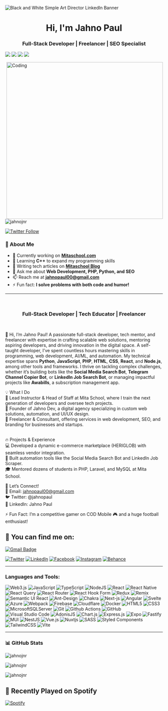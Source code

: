 ![Black and White Simple Art Director LinkedIn Banner](https://github.com/user-attachments/assets/722ae5f1-17e1-4650-a882-01155053bba0)

<h1 align="center">Hi, I'm Jahno Paul</h1>
<h3 align="center">Full-Stack Developer | Freelancer | SEO Specialist</h3>
<p>
    <a href="https://github.com/Jahnojnr"><img src="https://img.shields.io/badge/status-updating-brightgreen.svg"></a>
   <a href="https://github.com/Jahnojnr/graphs/contributors"><img src="https://img.shields.io/github/contributors/Jahnojnr/Jahnojnr?color=blue"></a>
<a href="https://github.com/Jahnojnr/stargazers"><img src="https://img.shields.io/github/stars/Jahnojnr/Jahnojnr.svg?logo=github"></a>
   <a href="https://github.com/Jahnojnr/network/members"><img src="https://img.shields.io/github/forks/Jahnojnr/Jahnojnr.svg?color=blue&logo=github"></a>
   
</p>

<img align="right" alt="Coding" width="500" src="https://cdn.dribbble.com/users/4382412/screenshots/15633275/media/085a014ebebde73e5cd510c93941f49a.gif">

<p align="left"> <img src="https://komarev.com/ghpvc/?username=jahnojnr&label=Profile%20views&color=0e75b6&style=flat" alt="jahnojnr" /> </p>

<p align="left">
  <a href="https://twitter.com/jahnopaul" target="_blank">
    <img src="https://img.shields.io/twitter/follow/jahnopaul?logo=twitter&style=for-the-badge" alt="Twitter Follow" />
  </a>
</p>

### 🚀 About Me  
- 🔭 Currently working on **[Mitaschool.com](https://mitaschool.com/)**  
- 🌱 Learning **C++** to expand my programming skills  
- 📝 Writing tech articles on **[Mitaschool Blog](https://mitaschool.com/blog/)**  
- 💬 Ask me about **Web Development, PHP, Python, and SEO**  
- 📫 Reach me at **jahnopaul00@gmail.com**  
- ⚡ Fun fact: **I solve problems with both code and humor!**  

---
<br/>

<h3 align="center">Full-Stack Developer | Tech Educator | Freelancer</h3>
<br/>

🚀 Hi, I’m Jahno Paul! A passionate full-stack developer, tech mentor, and freelancer with expertise in crafting scalable web solutions, mentoring aspiring developers, and driving innovation in the digital space. A self-taught developer, I’ve spent countless hours mastering skills in programming, web development, AI/ML, and automation. My technical expertise spans **Python**, **JavaScript**, **PHP**, **HTML**, **CSS**, **React**, and **Node.js**, among other tools and frameworks. I thrive on tackling complex challenges, whether it’s building bots like the **Social Media Search Bot**, **Telegram Channel Copier Bot**, or **LinkedIn Job Search Bot**, or managing impactful projects like **Awabills**, a subscription management app. 
<br>

💡 What I Do
<br>
🔹 Lead Instructor & Head of Staff at Mita School, where I train the next generation of developers and oversee tech projects.<br>
🔹 Founder of Jahno Dev, a digital agency specializing in custom web solutions, automation, and UI/UX design.<br>
🔹 Freelancer & Consultant, offering services in web development, SEO, and branding for businesses and startups.<br>
<br>

🔥 Projects & Experience
<br>
💻 Developed a dynamic e-commerce marketplace (HERIGLOB) with seamless vendor integration.<br>
🤖 Built automation tools like the Social Media Search Bot and LinkedIn Job Scraper.<br>
🎓 Mentored dozens of students in PHP, Laravel, and MySQL at Mita School.<br>

💬 Let’s Connect!
<br>
📩 Email: jahnopaul00@gmail.com<br>
🐦 Twitter: @jahnopaul<br>
💼 LinkedIn: Jahno Paul<br>

⚡ Fun Fact: I’m a competitive gamer on COD Mobile 🎮 and a huge football enthusiast!




## 🔎 You can find me on:
<a href="mailto:jahnopaul00@gmail.com">
  <img src="https://img.shields.io/badge/Gmail-D14836?style=for-the-badge&logo=gmail&logoColor=white" alt="Gmail Badge"/></a>
  
[![Twitter](https://img.shields.io/badge/Twitter-%231DA1F2.svg?&style=for-the-badge&logo=X&logoColor=white)](https://twitter.com/jahnopaul)
[![LinkedIn](https://img.shields.io/badge/LinkedIn-%230077B5.svg?&style=for-the-badge&logo=linkedin&logoColor=white)](https://linkedin.com/in/jahnopaul)
[![Facebook](https://img.shields.io/badge/Facebook-%231877F2.svg?&style=for-the-badge&logo=facebook&logoColor=white)](https://fb.com/jahnodev)
[![Instagram](https://img.shields.io/badge/Instagram-E4405F?style=for-the-badge&logo=instagram&logoColor=white)](https://instagram.com/jahnopaul)
[![Behance](https://img.shields.io/badge/Behance-1769FF?style=for-the-badge&logo=behance&logoColor=white)](https://www.behance.net/jahnopaul)

--- 
<h3 align="left">Languages and Tools:</h3>

![Web3.js](https://img.shields.io/badge/web3.js-F16822?style=for-the-badge&logo=web3.js&logoColor=white)
![JavaScript](https://img.shields.io/badge/javascript-%23323330.svg?style=for-the-badge&logo=javascript&logoColor=%23F7DF1E)
![TypeScript](https://img.shields.io/badge/-TypeScript-007ACC?style=for-the-badge&logo=typescript&logoColor=white)
![NodeJS](https://img.shields.io/badge/node.js-6DA55F?style=for-the-badge&logo=node.js&logoColor=white)
![React](https://img.shields.io/badge/react-%2320232a.svg?style=for-the-badge&logo=react&logoColor=%2361DAFB)
![React Native](https://img.shields.io/badge/react_native-%2320232a.svg?style=for-the-badge&logo=react&logoColor=%2361DAFB)
![React Query](https://img.shields.io/badge/-React%20Query-FF4154?style=for-the-badge&logo=react%20query&logoColor=white)
![React Router](https://img.shields.io/badge/React_Router-CA4245?style=for-the-badge&logo=react-router&logoColor=white)
![React Hook Form](https://img.shields.io/badge/React%20Hook%20Form-%23EC5990.svg?style=for-the-badge&logo=reacthookform&logoColor=white)
![Redux](https://img.shields.io/badge/redux-%23593d88.svg?style=for-the-badge&logo=redux&logoColor=white)
![Remix](https://img.shields.io/badge/remix-%23000.svg?style=for-the-badge&logo=remix&logoColor=white)
![Semantic UI React](https://img.shields.io/badge/Semantic%20UI%20React-%2335BDB2.svg?style=for-the-badge&logo=SemanticUIReact&logoColor=white)
![Ant-Design](https://img.shields.io/badge/-AntDesign-%230170FE?style=for-the-badge&logo=ant-design&logoColor=white)
![Chakra](https://img.shields.io/badge/chakra-%234ED1C5.svg?style=for-the-badge&logo=chakraui&logoColor=white)
![Next-js](https://img.shields.io/badge/Next-black?style=for-the-badge&logo=next.js&logoColor=white)
![Angular](https://img.shields.io/badge/angular-%23DD0031.svg?style=for-the-badge&logo=angular&logoColor=white)
![Svelte](https://img.shields.io/badge/svelte-%23f1413d.svg?style=for-the-badge&logo=svelte&logoColor=white)
![Azure](https://img.shields.io/badge/azure-%230072C6.svg?style=for-the-badge&logo=azure-devops&logoColor=white)
![Webpack](https://img.shields.io/badge/-Webpack-8DD6F9?style=for-the-badge&logo=webpack&logoColor=white)
![Firebase](https://img.shields.io/badge/firebase-%23039BE5.svg?style=for-the-badge&logo=firebase)
![Cloudflare](https://img.shields.io/badge/Cloudflare-F38020?style=for-the-badge&logo=Cloudflare&logoColor=white)
![Docker](https://img.shields.io/badge/-Docker-46a2f1?style=for-the-badge&logo=docker&logoColor=white)
![HTML5](https://img.shields.io/badge/-HTML5-E34F26?style=for-the-badge&logo=html5&logoColor=white)
![CSS3](https://img.shields.io/badge/css3-%231572B6.svg?style=for-the-badge&logo=css3&logoColor=white)
![MicrosoftSQLServer](https://img.shields.io/badge/Microsoft%20SQL%20Sever-CC2927?style=for-the-badge&logo=microsoft%20sql%20server&logoColor=white)
![Git](https://img.shields.io/badge/-Git-F05032?style=for-the-badge&logo=git&logoColor=white)
![Github Actions](https://img.shields.io/badge/-Github_Actions-2088FF?style=for-the-badge&logo=github-actions&logoColor=white)
![GitHub](https://img.shields.io/badge/github-%23121011.svg?style=for-the-badge&logo=github&logoColor=white)
![Visual Studio Code](https://img.shields.io/badge/Visual%20Studio%20Code-0078d7.svg?style=for-the-badge&logo=visual-studio-code&logoColor=white)
![AdonisJS](https://img.shields.io/badge/adonisjs-%23220052.svg?style=for-the-badge&logo=adonisjs&logoColor=white)
![Chart.js](https://img.shields.io/badge/chart.js-F5788D.svg?style=for-the-badge&logo=chart.js&logoColor=white)
![Express.js](https://img.shields.io/badge/express.js-%23404d59.svg?style=for-the-badge&logo=express&logoColor=%2361DAFB)
![Expo](https://img.shields.io/badge/expo-1C1E24?style=for-the-badge&logo=expo&logoColor=#D04A37)
![Fastify](https://img.shields.io/badge/fastify-%23000000.svg?style=for-the-badge&logo=fastify&logoColor=white)
![MUI](https://img.shields.io/badge/MUI-%230081CB.svg?style=for-the-badge&logo=mui&logoColor=white)
![NestJS](https://img.shields.io/badge/nestjs-%23E0234E.svg?style=for-the-badge&logo=nestjs&logoColor=white)
![Vue.js](https://img.shields.io/badge/vuejs-%2335495e.svg?style=for-the-badge&logo=vuedotjs&logoColor=%234FC08D)
![Nuxtjs](https://img.shields.io/badge/Nuxt-002E3B?style=for-the-badge&logo=nuxtdotjs&logoColor=#00DC82)
![SASS](https://img.shields.io/badge/SASS-hotpink.svg?style=for-the-badge&logo=SASS&logoColor=white)
![Styled Components](https://img.shields.io/badge/styled--components-DB7093?style=for-the-badge&logo=styled-components&logoColor=white)
![TailwindCSS](https://img.shields.io/badge/tailwindcss-%2338B2AC.svg?style=for-the-badge&logo=tailwind-css&logoColor=white)
![Vite](https://img.shields.io/badge/vite-%23646CFF.svg?style=for-the-badge&logo=vite&logoColor=white)

---

### 📊 GitHub Stats  
<p align="left">
  <img align="center" src="https://github-readme-stats.vercel.app/api?username=jahnojnr&show_icons=true&locale=en" alt="jahnojnr" />
</p>

<p align="left">
  <img align="center" src="https://github-readme-stats.vercel.app/api/top-langs?username=jahnojnr&show_icons=true&locale=en&layout=compact" alt="jahnojnr" />
</p>

<p align="left">
  <img align="center" src="https://github-readme-streak-stats.herokuapp.com/?user=jahnojnr&" alt="jahnojnr" />
</p>

## 🎵 Recently Played on Spotify

[![Spotify](https://spotify-recently-played-readme.vercel.app/api?user=312tzu7o7ssoz7uitpqv26wec3xa&count=5)](https://open.spotify.com/user/312tzu7o7ssoz7uitpqv26wec3xa)

